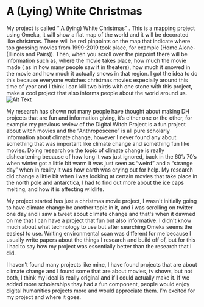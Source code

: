 # A (Lying) White Christmas 
My project is called “ A (lying) White Christmas” . This is a mapping project using Omeka, it will show a flat map of the world and it will be decorated like christmas. There will be red pinpoints on the map that indicate where top grossing movies from 1999-2019 took place, for example (Home Alone- (Illinois and Pairs)). Then, when you scroll over the pinpoint there will be information such as, where the movie takes place, how much the movie made ( as in how many people saw it in theaters), how much it snowed in the movie and how much it actually snows in that region. I got the idea to do this because everyone watches christmas movies especially around this time of year and I think I can kill two birds with one stone with this project, make a cool project that also informs people about the world around us. 
![Alt Text](https://laurynloves.github.io/laurynloves/images/HomeAlone.jpg)



My research has shown not many people have thought about making DH projects that are fun and information giving, it’s either one or the other, for example my previous review of the Digital WItch Project is a fun project about witch movies and the “Anthroposcene” is all pure scholarly information about climate change, however I never found any about something that was important like climate change and something fun like movies. Doing research on the topic of climate change is really disheartening because of how long it was just ignored, back in the 60’s 70’s when winter got a little bit warm it was just seen as “weird” and a “strange day” when in reality it was how earth was crying out for help. My research did change a little bit when i was looking at certain movies that take place in the north pole and antarctica, I had to find out more about the ice caps melting, and how it is affecting wildlife. 



My project started has just a christmas movie project, I wasn't initially going to have climate change be another topic in it, and i was scrolling on twitter one day and i saw a tweet about climate change and that's when it dawned on me that I can have a project that fun but also informative. I didn't know much about what technology to use but after searching Omeka seems the easiest to use. Writing environmental scan was different for me because I usually write papers about the things I research and build off of, but for this I had to say how my project was essentially better than the research that I did. 



I haven't found many projects like mine, I have found projects that are about climate change and I found some that are about movies, tv shows, but not both, I think my ideal is really original and if I could actually make it. If we added more scholarships thay had a fun component, people would enjoy digital humanities projects more and would appreciate them. I’m excited for my project and where it goes. 
